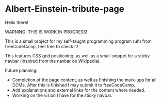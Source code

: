 # Albert-Einstein-tribute-page

Hello there!

WARNING: THIS IS WORK IN PROGRESS!

This is a small project for my self-taught programming program (uh) from freeCodeCamp, feel free to check it!

This features CSS grid positioning, as well as a small snippet for a sticky navbar (inspired from the navbar on Wikipedia).

Future planning:
- Completion of the page content, as well as finishing the mark-ups for all DOMs. After this is finished I may submit it to freeCodeCamp.
- Add explanations and external links for the content where needed.
- Working on the vision I have for the sticky navbar.
